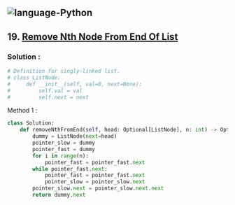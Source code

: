 ![language-Python](https://img.shields.io/badge/%20-Python-ffd43b?style=for-the-badge&logo=PYTHON)
---

## 19. [Remove Nth Node From End Of List](https://leetcode.com/problems/add-two-numbers)

### Solution :

```python
# Definition for singly-linked list.
# class ListNode:
#     def __init__(self, val=0, next=None):
#         self.val = val
#         self.next = next
```

Method 1 :
```python
class Solution:
    def removeNthFromEnd(self, head: Optional[ListNode], n: int) -> Optional[ListNode]:
        dummy = ListNode(next=head)
        pointer_slow = dummy
        pointer_fast = dummy
        for i in range(n):
            pointer_fast = pointer_fast.next
        while pointer_fast.next:
            pointer_fast = pointer_fast.next
            pointer_slow = pointer_slow.next
        pointer_slow.next = pointer_slow.next.next
        return dummy.next
```
